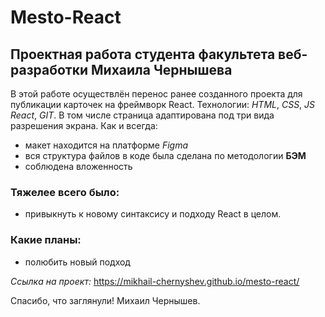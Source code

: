 # Mesto-React
## Проектная работа студента факультета веб-разработки Михаила Чернышева
В этой работе осуществлён перенос ранее созданного проекта для публикации карточек на фреймворк React. 
Технологии: *HTML*, *CSS*, *JS* *React*, *GIT*. 
В том числе страница адаптирована под три вида разрешения экрана. 
Как и всегда: 
- макет находится на платформе *Figma*
- вся структура файлов в коде была сделана по методологии  **БЭМ**
- соблюдена вложенность

### Тяжелее всего было:
- привыкнуть к новому синтаксису и подходу React в целом.
### Какие планы:
- полюбить новый подход

*Ссылка на проект:*  https://mikhail-chernyshev.github.io/mesto-react/

Спасибо, что заглянули! Михаил Чернышев.
